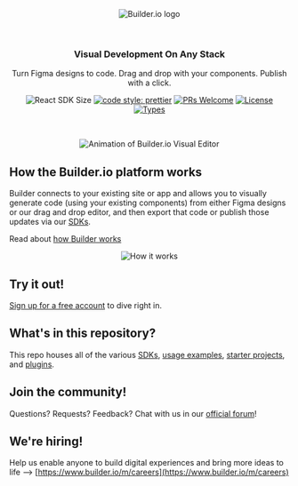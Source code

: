 <br />
<br />
<p align="center">
  <picture>
    <source media="(prefers-color-scheme: dark)" srcset="https://cdn.builder.io/api/v1/image/assets%2FYJIGb4i01jvw0SRdL5Bt%2F160d3724e72b4f88af781e0887df5601">
    <img alt="Builder.io logo" src="https://cdn.builder.io/api/v1/image/assets%2FYJIGb4i01jvw0SRdL5Bt%2F96fa96f7f5a0415f9dff40b41d78b6a7">
  </picture>
</p>
<br />
<h3 align="center">
  Visual Development On Any Stack
</h3>
<p align="center">
   Turn Figma designs to code. Drag and drop with your components. Publish with a click.
</p>

<p align="center">
  <img alt="React SDK Size" src="https://deno.bundlejs.com/badge?q=@builder.io/sdk-react&treeshake=[*]">
  <a href="https://github.com/prettier/prettier"><img alt="code style: prettier" src="https://img.shields.io/badge/code_style-prettier-ff69b4.svg" /></a>
  <a href="https://github.com/builderio/builder/pulls"><img alt="PRs Welcome" src="https://img.shields.io/badge/PRs-welcome-brightgreen.svg" /></a>
  <a href="https://github.com/BuilderIO/builder"><img alt="License" src="https://img.shields.io/github/license/BuilderIO/builder" /></a>
  <a href="https://www.npmjs.com/package/@builder.io/sdk"><img alt="Types" src="https://img.shields.io/npm/types/@builder.io/sdk" /></a>
</p>
<br />

<p align="center">
  <img alt="Animation of Builder.io Visual Editor" src="https://github.com/user-attachments/assets/6972696e-bfb5-4c6d-b987-ea6a07816655" >
</p>


## How the Builder.io platform works

Builder connects to your existing site or app and allows you to visually generate code (using your existing components) from either Figma designs or our drag and drop editor, and then export that code or publish those updates via our [SDKs](https://www.builder.io/c/docs/developers).

Read about [how Builder works](https://www.builder.io/c/docs/how-builder-works-technical)

<p align="center">
  <img alt="How it works" src="https://github.com/user-attachments/assets/7ef9ca00-22f2-49b7-9b29-1df1eb7daba7" />
</p>



## Try it out!

[Sign up for a free account](https://builder.io/signup) to dive right in.


## What's in this repository?

This repo houses all of the various [SDKs](packages), [usage examples](examples), [starter projects](starters), and [plugins](plugins).

## Join the community!

Questions? Requests? Feedback? Chat with us in our [official forum](https://forum.builder.io)!

## We're hiring!

Help us enable anyone to build digital experiences and bring more ideas to life --> [https://www.builder.io/m/careers](https://www.builder.io/m/careers)
